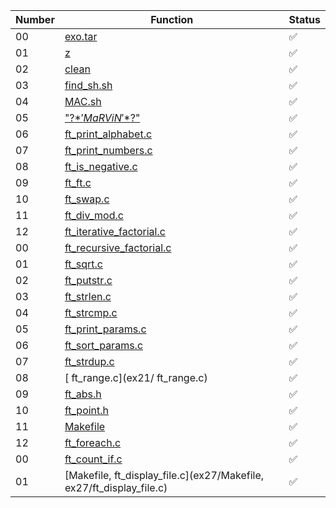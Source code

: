 | Number | Function    | Status  |
|--------|-------------|---------|
| 00     | [exo.tar](ex00/exo.tar)  | ✅       |
| 01     | [z](ex01/z) | ✅       |
| 02     | [clean](ex02/clean)  | ✅       |
| 03     | [find_sh.sh](ex03/find_sh.sh)  | ✅       |
| 04     | [MAC.sh](ex04/MAC.sh)  | ✅       |
| 05     | ["\?$*'MaRViN'*$?\"](ex05/%22%5C%3F%24%2A%27MaRViN%27%2A%24%3F%5C%22)   | ✅       |
| 06     | [ft_print_alphabet.c](ex06/ft_print_alphabet.c)   | ✅       |
| 07     | [ft_print_numbers.c](ex07/ft_print_numbers.c)    | ✅       |
| 08     | [ft_is_negative.c](ex08/ft_is_negative.c)   | ✅       |
| 09     | [ft_ft.c](ex09/ft_ft.c)   | ✅       |
| 10     | [ft_swap.c](ex10/ft_swap.c)   | ✅       |
| 11     | [ft_div_mod.c](ex11/ft_div_mod.c)   | ✅       |
| 12     | [ft_iterative_factorial.c](ex12/ft_iterative_factorial.c)   |  ✅     |
| 00     | [ft_recursive_factorial.c](ex13/ft_recursive_factorial.c)  | ✅       |
| 01     | [ft_sqrt.c](ex14/ft_sqrt.c) | ✅       |
| 02     | [ft_putstr.c](ex15/ft_putstr.c)  | ✅       |
| 03     | [ft_strlen.c](ex16/ft_strlen.c)  | ✅       |
| 04     | [ft_strcmp.c](ex17/ft_strcmp.c)  | ✅       |
| 05     | [ft_print_params.c](ex18/ft_print_params.c)   | ✅       |
| 06     | [ft_sort_params.c](ex19/ft_sort_params.c)   | ✅       |
| 07     | [ft_strdup.c](ex20/ft_strdup.c)    | ✅       |
| 08     | [ ft_range.c](ex21/ ft_range.c)   | ✅       |
| 09     | [ft_abs.h](ex22/ft_abs.h)   | ✅       |
| 10     | [ft_point.h](ex23/ft_point.h)   | ✅       |
| 11     | [Makefile](ex24/Makefile)   | ✅       |
| 12     | [ft_foreach.c](ex25/ft_foreach.c)   |  ✅      |
| 00     | [ft_count_if.c](ex26/ft_count_if.c)  | ✅       |
| 01     | [Makefile, ft_display_file.c](ex27/Makefile, ex27/ft_display_file.c) | ✅       |
